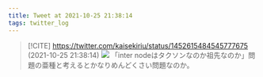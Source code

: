 ```yaml
---
title: Tweet at 2021-10-25 21:38:14
tags: twitter_log
---
```


> [!CITE] https://twitter.com/kaisekiriu/status/1452615484545777675 (2021-10-25 21:38:14)
> ![](https://twitter.com/kaisekiriu/status/1452615484545777675)
> 「inter nodeはタクソンなのか祖先なのか」問題の亜種と考えるとかなりめんどくさい問題なのか。

